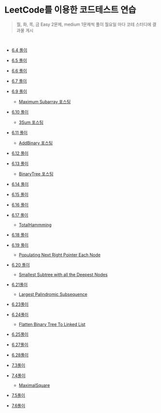 # LeetCode를 이용한 코드테스트 연습

> 월, 화, 목, 금 Easy 2문제, medium 1문제씩 풀이
> 월요일 마다 코테 스터디에 결과물 게시

<br/>

- [6.4 풀이](https://github.com/in-woong/JS-CodeTest/tree/main/leetcode/6.4)

- [6.5 풀이](https://github.com/in-woong/JS-CodeTest/tree/main/leetcode/6.5)

- [6.6 풀이](https://github.com/in-woong/JS-CodeTest/tree/main/leetcode/6.6)

- [6.7 풀이](https://github.com/in-woong/JS-CodeTest/tree/main/leetcode/6.7)

- [6.9 풀이](https://github.com/in-woong/JS-CodeTest/tree/main/leetcode/6.9)

  - [Maximum Subarray 포스팅](https://velog.io/@inwoong100/leetcode53.-Maximum-Subarray)

- [6.10 풀이](https://github.com/in-woong/JS-CodeTest/tree/main/leetcode/6.10)

  - [3Sum 포스팅](https://velog.io/@inwoong100/leetcode15.3Sum)

- [6.11 풀이](https://github.com/in-woong/JS-CodeTest/tree/main/leetcode/6.11)

  - [AddBinary 포스팅](https://velog.io/@inwoong100/leetcode67.Add-Binary)

- [6.12 풀이](https://github.com/in-woong/JS-CodeTest/tree/main/leetcode/6.12)

- [6.13 풀이](https://github.com/in-woong/JS-CodeTest/tree/main/leetcode/6.13)

  - [BinaryTree 포스팅](https://velog.io/@inwoong100/leetcode94.-Binary-Tree-Inorder-Traversal)

- [6.14 풀이](https://github.com/in-woong/JS-CodeTest/tree/main/leetcode/6.14)

- [6.15 풀이](https://github.com/in-woong/JS-CodeTest/tree/main/leetcode/6.15)

- [6.16 풀이](https://github.com/in-woong/JS-CodeTest/tree/main/leetcode/6.16)

- [6.17 풀이](https://github.com/in-woong/JS-CodeTest/tree/main/leetcode/6.17)

  - [TotalHammming](https://velog.io/@inwoong100/leetcode-477.-Total-Hamming-Distance)

- [6.18 풀이](https://github.com/in-woong/JS-CodeTest/tree/main/leetcode/6.18)

- [6.19 풀이](https://github.com/in-woong/JS-CodeTest/tree/main/leetcode/6.19)

  - [Populating Next Right Pointer Each Node](https://velog.io/@inwoong100/leetcode116.Populating-Next-Right-Pointer-Each-Node)

- [6.20 풀이](https://github.com/in-woong/JS-CodeTest/tree/main/leetcode/6.20)

  - [Smallest Subtree with all the Deepest Nodes](https://velog.io/@inwoong100/leetcode865.Smallest-Subtree-with-all-the-Deepest-Nodes)

- [6.21풀이](https://github.com/in-woong/JS-CodeTest/tree/main/leetcode/6.21)

  - [Largest Palindromic Subsequence](https://velog.io/@inwoong100/leetcode516.Longest-Palindromic-Subsequence)

- [6.23풀이](https://github.com/in-woong/JS-CodeTest/tree/main/leetcode/6.23)

- [6.24풀이](https://github.com/in-woong/JS-CodeTest/tree/main/leetcode/6.24)

  - [Flatten Binary Tree To Linked List](https://velog.io/@inwoong100/leetcode114.Flatten-Binary-Tree-To-Linked-List)

- [6.25풀이](https://github.com/in-woong/JS-CodeTest/tree/main/leetcode/6.25)

- [6.27풀이](https://github.com/in-woong/JS-CodeTest/tree/main/leetcode/6.27)

- [6.28풀이](https://github.com/in-woong/JS-CodeTest/tree/main/leetcode/6.28)

- [7.3풀이](https://github.com/in-woong/JS-CodeTest/tree/main/leetcode/7.3)

- [7.4풀이](https://github.com/in-woong/JS-CodeTest/tree/main/leetcode/7.4)

  - [MaximalSquare]()

- [7.5풀이](https://github.com/in-woong/JS-CodeTest/tree/main/leetcode/7.5)

- [7.6풀이](https://github.com/in-woong/JS-CodeTest/tree/main/leetcode/7.6)
